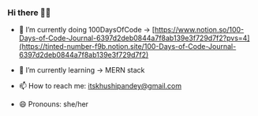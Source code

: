 ### Hi there 👋🏻

- 🔭 I’m currently doing 100DaysOfCode -> [https://www.notion.so/100-Days-of-Code-Journal-6397d2deb0844a7f8ab139e3f729d7f2?pvs=4](https://tinted-number-f9b.notion.site/100-Days-of-Code-Journal-6397d2deb0844a7f8ab139e3f729d7f2)
  
- 🌱 I’m currently learning -> MERN stack
  
- 📫 How to reach me: itskhushipandey@gmail.com
  
- 😄 Pronouns: she/her
